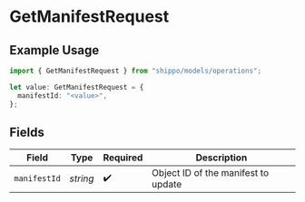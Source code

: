 # GetManifestRequest

## Example Usage

```typescript
import { GetManifestRequest } from "shippo/models/operations";

let value: GetManifestRequest = {
  manifestId: "<value>",
};
```

## Fields

| Field                               | Type                                | Required                            | Description                         |
| ----------------------------------- | ----------------------------------- | ----------------------------------- | ----------------------------------- |
| `manifestId`                        | *string*                            | :heavy_check_mark:                  | Object ID of the manifest to update |